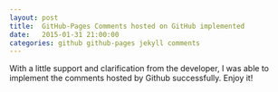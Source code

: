 ```yaml
---
layout: post
title:  GitHub-Pages Comments hosted on GitHub implemented
date:   2015-01-31 21:00:00
categories: github github-pages jekyll comments
---
```


With a little support and clarification from the developer, I was able to implement the comments hosted by Github successfully. Enjoy it!
